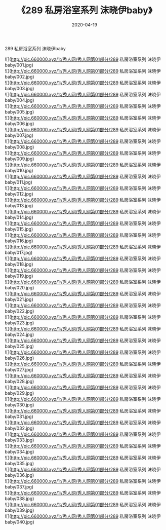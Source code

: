 ﻿---
layout: post
title:  《289 私房浴室系列 沫晓伊baby》
date:   2020-04-19
img: http://pic.660000.xyz/1:/秀人网/秀人网第01部分/289 私房浴室系列 沫晓伊baby/000.jpg
categories: [美女, 清纯, 唯美]
---

289 私房浴室系列 沫晓伊baby

  ![](http://pic.660000.xyz/1:/秀人网/秀人网第01部分/289 私房浴室系列 沫晓伊baby/001.jpg) <br> ![](http://pic.660000.xyz/1:/秀人网/秀人网第01部分/289 私房浴室系列 沫晓伊baby/002.jpg) <br> ![](http://pic.660000.xyz/1:/秀人网/秀人网第01部分/289 私房浴室系列 沫晓伊baby/003.jpg) <br> ![](http://pic.660000.xyz/1:/秀人网/秀人网第01部分/289 私房浴室系列 沫晓伊baby/004.jpg) <br> ![](http://pic.660000.xyz/1:/秀人网/秀人网第01部分/289 私房浴室系列 沫晓伊baby/005.jpg) <br> ![](http://pic.660000.xyz/1:/秀人网/秀人网第01部分/289 私房浴室系列 沫晓伊baby/006.jpg) <br> ![](http://pic.660000.xyz/1:/秀人网/秀人网第01部分/289 私房浴室系列 沫晓伊baby/007.jpg) <br> ![](http://pic.660000.xyz/1:/秀人网/秀人网第01部分/289 私房浴室系列 沫晓伊baby/008.jpg) <br> ![](http://pic.660000.xyz/1:/秀人网/秀人网第01部分/289 私房浴室系列 沫晓伊baby/009.jpg) <br> ![](http://pic.660000.xyz/1:/秀人网/秀人网第01部分/289 私房浴室系列 沫晓伊baby/010.jpg) <br> ![](http://pic.660000.xyz/1:/秀人网/秀人网第01部分/289 私房浴室系列 沫晓伊baby/011.jpg) <br> ![](http://pic.660000.xyz/1:/秀人网/秀人网第01部分/289 私房浴室系列 沫晓伊baby/012.jpg) <br> ![](http://pic.660000.xyz/1:/秀人网/秀人网第01部分/289 私房浴室系列 沫晓伊baby/013.jpg) <br> ![](http://pic.660000.xyz/1:/秀人网/秀人网第01部分/289 私房浴室系列 沫晓伊baby/014.jpg) <br> ![](http://pic.660000.xyz/1:/秀人网/秀人网第01部分/289 私房浴室系列 沫晓伊baby/015.jpg) <br> ![](http://pic.660000.xyz/1:/秀人网/秀人网第01部分/289 私房浴室系列 沫晓伊baby/016.jpg) <br> ![](http://pic.660000.xyz/1:/秀人网/秀人网第01部分/289 私房浴室系列 沫晓伊baby/017.jpg) <br> ![](http://pic.660000.xyz/1:/秀人网/秀人网第01部分/289 私房浴室系列 沫晓伊baby/018.jpg) <br> ![](http://pic.660000.xyz/1:/秀人网/秀人网第01部分/289 私房浴室系列 沫晓伊baby/019.jpg) <br> ![](http://pic.660000.xyz/1:/秀人网/秀人网第01部分/289 私房浴室系列 沫晓伊baby/020.jpg) <br> ![](http://pic.660000.xyz/1:/秀人网/秀人网第01部分/289 私房浴室系列 沫晓伊baby/021.jpg) <br> ![](http://pic.660000.xyz/1:/秀人网/秀人网第01部分/289 私房浴室系列 沫晓伊baby/022.jpg) <br> ![](http://pic.660000.xyz/1:/秀人网/秀人网第01部分/289 私房浴室系列 沫晓伊baby/023.jpg) <br> ![](http://pic.660000.xyz/1:/秀人网/秀人网第01部分/289 私房浴室系列 沫晓伊baby/024.jpg) <br> ![](http://pic.660000.xyz/1:/秀人网/秀人网第01部分/289 私房浴室系列 沫晓伊baby/025.jpg) <br> ![](http://pic.660000.xyz/1:/秀人网/秀人网第01部分/289 私房浴室系列 沫晓伊baby/026.jpg) <br> ![](http://pic.660000.xyz/1:/秀人网/秀人网第01部分/289 私房浴室系列 沫晓伊baby/027.jpg) <br> ![](http://pic.660000.xyz/1:/秀人网/秀人网第01部分/289 私房浴室系列 沫晓伊baby/028.jpg) <br> ![](http://pic.660000.xyz/1:/秀人网/秀人网第01部分/289 私房浴室系列 沫晓伊baby/029.jpg) <br> ![](http://pic.660000.xyz/1:/秀人网/秀人网第01部分/289 私房浴室系列 沫晓伊baby/030.jpg) <br> ![](http://pic.660000.xyz/1:/秀人网/秀人网第01部分/289 私房浴室系列 沫晓伊baby/031.jpg) <br> ![](http://pic.660000.xyz/1:/秀人网/秀人网第01部分/289 私房浴室系列 沫晓伊baby/032.jpg) <br> ![](http://pic.660000.xyz/1:/秀人网/秀人网第01部分/289 私房浴室系列 沫晓伊baby/033.jpg) <br> ![](http://pic.660000.xyz/1:/秀人网/秀人网第01部分/289 私房浴室系列 沫晓伊baby/034.jpg) <br> ![](http://pic.660000.xyz/1:/秀人网/秀人网第01部分/289 私房浴室系列 沫晓伊baby/035.jpg) <br> ![](http://pic.660000.xyz/1:/秀人网/秀人网第01部分/289 私房浴室系列 沫晓伊baby/036.jpg) <br> ![](http://pic.660000.xyz/1:/秀人网/秀人网第01部分/289 私房浴室系列 沫晓伊baby/037.jpg) <br> ![](http://pic.660000.xyz/1:/秀人网/秀人网第01部分/289 私房浴室系列 沫晓伊baby/038.jpg) <br> ![](http://pic.660000.xyz/1:/秀人网/秀人网第01部分/289 私房浴室系列 沫晓伊baby/039.jpg) <br> ![](http://pic.660000.xyz/1:/秀人网/秀人网第01部分/289 私房浴室系列 沫晓伊baby/040.jpg) <br>
